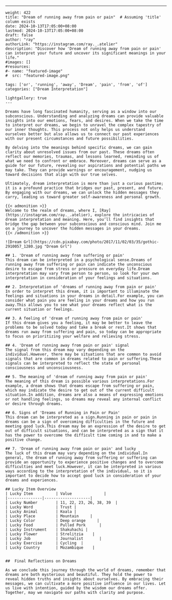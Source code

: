 ---
    weight: 422
    title: "Dream of running away from pain or pain"  # Assuming 'title' column exists
    date: 2024-10-13T17:05:00+08:00
    lastmod: 2024-10-13T17:05:00+08:00
    draft: false
    author: "ray"
    authorLink: "https://instagram.com/ray._.atelier"
    description: "Discover how 'Dream of running away from pain or pain' can interpret your future and uncover its significant meanings in your life."
    #images: []
    #resources:
    #- name: "featured-image"
    #  src: "featured-image.png"
    
    tags: ['or', 'running', 'away', 'Dream', 'pain', 'from', 'of']
    categories: ["Dream Interpretation"]
    
    lightgallery: true
    ---
    
    Dreams have long fascinated humanity, serving as a window into our subconscious. Understanding and analyzing dreams can provide valuable insights into our emotions, fears, and desires. When we take the time to interpret our dreams, we begin to unravel the complex tapestry of our inner thoughts. This process not only helps us understand ourselves better but also allows us to connect our past experiences with our present circumstances and future possibilities.
    
    By delving into the meanings behind specific dreams, we can gain clarity about unresolved issues from our past. These dreams often reflect our memories, traumas, and lessons learned, reminding us of what we need to confront or embrace. Moreover, dreams can serve as a guide for our future, revealing our aspirations and potential paths we may take. They can provide warnings or encouragement, nudging us toward decisions that align with our true selves.
    
    Ultimately, dream interpretation is more than just a curious pastime; it is a profound practice that bridges our past, present, and future. By engaging with our dreams, we can unlock the hidden messages they carry, leading us toward greater self-awareness and personal growth.
    
    {{< admonition >}}
    Welcome to the realm of dreams, where I, [Ray](https://instagram.com/ray._.atelier), explore the intricacies of dream interpretation and meaning. Here, you’ll find insights that bridge the gap between your subconscious and conscious mind. Join me on a journey to uncover the hidden messages in your dreams.
    {{< /admonition >}}
    
    ![Dream Grl](https://cdn.pixabay.com/photo/2017/11/02/03/35/gothic-2910057_1280.jpg "Dream Grl")
    
    ## 1. 'Dream of running away from suffering or pain'
    This dream can be interpreted in a psychological sense.Dreams of running away from suffering or pain can indicate the unconscious desire to escape from stress or pressure on everyday life.Dream interpretation may vary from person to person, so look for your own interpretation in consideration of your feelings and situations.
    
    ## 2. Interpretation of 'dreams of running away from pain or pain'
    In order to interpret this dream, it is important to illuminate the feelings and situations in your dreams in detail.For example, you can consider what pain you are feeling in your dreams and how you run away.This allows you to see what your dreams reflect what is the current situation or feelings.
    
    ## 3. A feeling of 'dream of running away from pain or pain'
    If this dream gives you a feeling, it may be better to leave the problems to be solved today and take a break or rest.It shows that dreams run away from suffering and pain, so today can be appropriate to focus on prioritizing your welfare and relieving stress.
    
    ## 4. 'Dream of running away from pain or pain' signal
    The signal from this dream may vary depending on the individual.However, there may be situations that are common to avoid signals that are common in dreams related to pain or suffering.These signals can be interpreted to reflect the state of personal consciousness and unconsciousness.
    
    ## 5. The meaning of 'dream of running away from pain or pain'
    The meaning of this dream is possible various interpretations.For example, a dream shows that dreams escape from suffering or pain, which may indicate the desire to get out of the current difficult situation.In addition, dreams are also a means of expressing emotions or not handling feelings, so dreams may reveal any internal conflict or desire through dreams.
    
    ## 6. Signs of 'Dreams of Running in Pain or Pain'
    This dream can be interpreted as a sign.Running in pain or pain in dreams can be a sign of overcoming difficulties in the future and meeting good luck.This dream may be an expression of the desire to get out of difficult situations, and can be interpreted as a sign that it has the power to overcome the difficult time coming in and to make a positive change.
    
    ## 7. 'Dream of running away from pain or pain' and lucky
    The luck of this dream may vary depending on the individual.In general, the dream of running away from suffering or suffering can provide an opportunity to experience positive changes and to overcome difficulties and meet luck.However, it can be interpreted in various ways according to the interpretation of the individual, so it is important to decide how to accept good luck in consideration of your dreams and experiences.
    
    ## Lucky Item Overview
    | Lucky Item          | Value              |
    |---------------|--------------------|
    | Lucky Number        | 11, 22, 23, 26, 38, 39  |
    | Lucky Word          | Trust |
    | Lucky Animal        | Koala |
    | Lucky Place         | Mountain     |
    | Lucky Color         | Deep orange     |
    | Lucky Food          | Pulled Pork      |
    | Lucky Instrument    | Shakuhachi |
    | Lucky Flower        | Strelitzia    |
    | Lucky Job           | Journalist       |
    | Lucky Exercise      | Cycling  |
    | Lucky Country       | Mozambique    |
    
    
    ##  Final Reflections on Dreams
    
    As we conclude this journey through the world of dreams, remember that dreams are both mysterious and beautiful. They hold the power to reveal hidden truths and insights about ourselves. By embracing their messages, we can cultivate a more positive influence in our lives. Let us live with intention, guided by the wisdom our dreams offer. Together, may we navigate our paths with clarity and purpose.
    